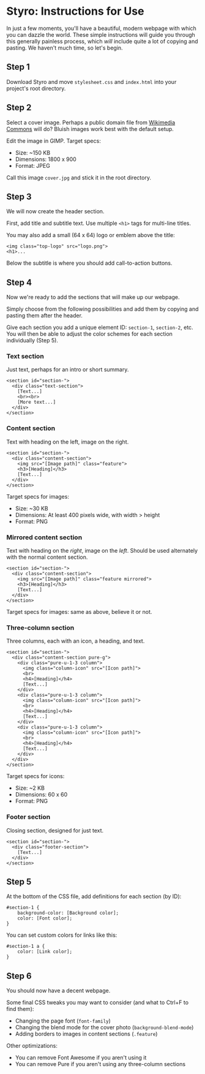 Styro: Instructions for Use
===========================

In just a few moments, you'll have a beautiful, modern webpage with which you can dazzle the world. These simple instructions will guide you through this generally painless process, which *will* include quite a lot of copying and pasting. We haven't much time, so let's begin.

Step 1
------

Download Styro and move `stylesheet.css` and `index.html` into your project's root directory.

Step 2
------

Select a cover image. Perhaps a public domain file from [Wikimedia Commons](https://commons.wikimedia.org/wiki/Commons:Picture_of_the_Year) will do? Bluish images work best with the default setup.

Edit the image in GIMP. Target specs:
* Size: ~150 KB
* Dimensions: 1800 x 900
* Format: JPEG

Call this image `cover.jpg` and stick it in the root directory.

Step 3
------

We will now create the header section.

First, add title and subtitle text. Use multiple `<h1>` tags for multi-line titles.

You may also add a small (64 x 64) logo or emblem above the title:

```
<img class="top-logo" src="logo.png">
<h1>...
```

Below the subtitle is where you should add call-to-action buttons.

Step 4
------

Now we're ready to add the sections that will make up our webpage.

Simply choose from the following possibilities and add them by copying and pasting them after the header.

Give each section you add a unique element ID: `section-1`, `section-2`, etc. You will then be able to adjust the color schemes for each section individually (Step 5).

### Text section

Just text, perhaps for an intro or short summary.

```
<section id="section-">
  <div class="text-section">
    [Text...]
    <br><br>
    [More text...]
  </div>
</section>
```

### Content section

Text with heading on the left, image on the right.

```
<section id="section-">
  <div class="content-section">
    <img src="[Image path]" class="feature">
    <h3>[Heading]</h3>
    [Text...]
  </div>
</section>
```

Target specs for images:
* Size: ~30 KB
* Dimensions: At least 400 pixels wide, with width > height
* Format: PNG

### Mirrored content section

Text with heading on the *right*, image on the *left*. Should be used alternately with the normal content section.

```
<section id="section-">
  <div class="content-section">
    <img src="[Image path]" class="feature mirrored">
    <h3>[Heading]</h3>
    [Text...]
  </div>
</section>
```

Target specs for images: same as above, believe it or not.

### Three-column section

Three columns, each with an icon, a heading, and text.

```
<section id="section-">
  <div class="content-section pure-g">
    <div class="pure-u-1-3 column">
      <img class="column-icon" src="[Icon path]">
      <br>
      <h4>[Heading]</h4>
      [Text...]
    </div>
    <div class="pure-u-1-3 column">
      <img class="column-icon" src="[Icon path]">
      <br>
      <h4>[Heading]</h4>
      [Text...]
    </div>
    <div class="pure-u-1-3 column">
      <img class="column-icon" src="[Icon path]">
      <br>
      <h4>[Heading]</h4>
      [Text...]
    </div>    
  </div>
</section>
```

Target specs for icons:
* Size: ~2 KB
* Dimensions: 60 x 60
* Format: PNG

### Footer section

Closing section, designed for just text.

```
<section id="section-">
  <div class="footer-section">
    [Text...]
  </div>
</section>
```

Step 5
------

At the bottom of the CSS file, add definitions for each section (by ID):

```
#section-1 {
    background-color: [Background color];
    color: [Font color];
}
```

You can set custom colors for links like this:

```
#section-1 a {
    color: [Link color];
}
```

Step 6
------

You should now have a decent webpage.

Some final CSS tweaks you may want to consider (and what to Ctrl+F to find them):
* Changing the page font (`font-family`)
* Changing the blend mode for the cover photo (`background-blend-mode`)
* Adding borders to images in content sections (`.feature`) 

Other optimizations:
* You can remove Font Awesome if you aren't using it
* You can remove Pure if you aren't using any three-column sections